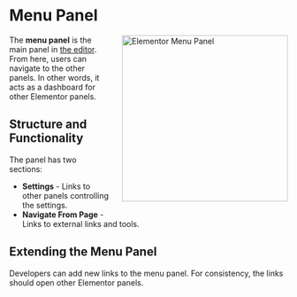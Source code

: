 # Menu Panel

<Badge type="tip" vertical="top" text="Elementor Core" /> <Badge type="warning" vertical="top" text="Basic" />

<img :src="$withBase('/assets/img/menu-panel.png')" alt="Elementor Menu Panel" style="float: right; width: 300px; margin-left: 20px; margin-bottom: 20px;">

The **menu panel** is the main panel in [the editor](./editor/). From here, users can navigate to the other panels. In other words, it acts as a dashboard for other Elementor panels.

## Structure and Functionality

The panel has two sections:

* **Settings** - Links to other panels controlling the settings.
* **Navigate From Page** - Links to external links and tools.

## Extending the Menu Panel

Developers can add new links to the menu panel. For consistency, the links should open other Elementor panels.
